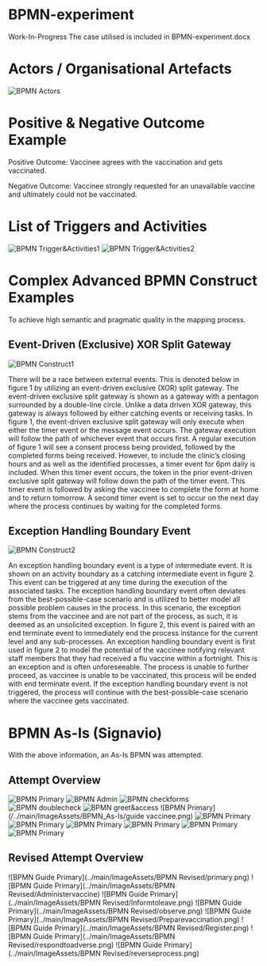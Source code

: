 # BPMN-experiment
Work-In-Progress
The case utilised is included in BPMN-experiment.docx

# Actors / Organisational Artefacts
![BPMN Actors](../main/ImageAssets/BPMNActors.png)

# Positive & Negative Outcome Example
Positive Outcome: Vaccinee agrees with the vaccination and gets vaccinated.

Negative Outcome:  Vaccinee strongly requested for an unavailable vaccine and ultimately could not 
be vaccinated.

# List of Triggers and Activities
![BPMN Trigger&Activities1](../main/ImageAssets/BPMNTriggerActivities1.png)
![BPMN Trigger&Activities2](../main/ImageAssets/BPMNTriggerActivities2.png)

# Complex Advanced BPMN Construct Examples
To achieve high semantic and pragmatic quality in the mapping process.

## Event-Driven (Exclusive) XOR Split Gateway
![BPMN Construct1](../main/ImageAssets/BPMNConstruct1.png)

There will be a race between external events. This is denoted below in figure 1 by utilizing an event-driven exclusive (XOR) split gateway. The event-driven exclusive split gateway is shown as a gateway with a pentagon surrounded by a double-line circle. Unlike a data driven XOR gateway, this gateway is always followed by either catching events or receiving tasks. In figure 1, the event-driven exclusive split gateway will only execute when either the timer event or the message event occurs. The gateway execution will follow the path of whichever event that occurs first. A regular execution of figure 1 will see a consent process being provided, followed by the completed forms being received. However, to include the clinic’s closing hours and as well as the identified processes, a timer event for 6pm daily is included. When this timer event occurs, the token in the prior event-driven exclusive split gateway will follow down the path of the timer event. This timer event is followed by asking the vaccinee to complete the form at home and to return tomorrow. A second timer event is set to occur on the next day where the process continues by waiting for the completed forms. 

## Exception Handling Boundary Event
![BPMN Construct2](../main/ImageAssets/BPMNConstruct2.png)

An exception handling boundary event is a type of intermediate event. It is shown on an activity boundary as a catching intermediate event in figure 2. This event can be triggered at any time during the execution of the associated tasks. The exception handling boundary event often deviates from the best-possible-case scenario and is utilized to better model all possible problem causes in the process. In this scenario, the exception stems from the vaccinee and are not part of the process, as such, it is deemed as an unsolicited exception. In figure 2, this event is paired with an end terminate event to immediately end the process instance for the current level and any sub-processes. An exception handling boundary event is first used in figure 2 to model the potential of the vaccinee notifying relevant staff members that they had received a flu vaccine within a fortnight. This is an exception and is often unforeseeable. The process is unable to further proceed, as vaccinee is unable to be vaccinated, this process will be ended with end terminate event. If the exception handling boundary event is not triggered, the process will continue with the best-possible-case scenario where the vaccinee gets vaccinated. 

# BPMN As-Is (Signavio)
With the above information, an As-Is BPMN was attempted. 
## Attempt Overview

![BPMN Primary](/../main/ImageAssets/BPMN_As-Is/primary.png)
![BPMN Admin](/../main/ImageAssets/BPMN_As-Is/AdministerVac.png)
![BPMN checkforms](/../main/ImageAssets/BPMN_As-Is/checkforms.png)
![BPMN doublecheck](/../main/ImageAssets/BPMN_As-Is/doublecheckinfo.png)
![BPMN greet&access](/../main/ImageAssets/BPMN_As-Is/greet&accessbooking.png)
![BPMN Primary](/../main/ImageAssets/BPMN_As-Is/guide vaccinee.png)
![BPMN Primary](/../main/ImageAssets/BPMN_As-Is/informleave.png)
![BPMN Primary](/../main/ImageAssets/BPMN_As-Is/observevaccinee.png)
![BPMN Primary](/../main/ImageAssets/BPMN_As-Is/processvaccinated.png)
![BPMN Primary](/../main/ImageAssets/BPMN_As-Is/processvaccineeforvac.png)
![BPMN Primary](/../main/ImageAssets/BPMN_As-Is/provideconsentdoc.png)
![BPMN Primary](/../main/ImageAssets/BPMN_As-Is/reversedoc.png)


## Revised Attempt Overview

![BPMN Guide Primary](../main/ImageAssets/BPMN Revised/primary.png)
![BPMN Guide Primary](../main/ImageAssets/BPMN Revised/Administervaccine)
![BPMN Guide Primary](../main/ImageAssets/BPMN Revised/Informtoleave.png)
![BPMN Guide Primary](../main/ImageAssets/BPMN Revised/observe.png)
![BPMN Guide Primary](../main/ImageAssets/BPMN Revised/Preparevaccination.png)
![BPMN Guide Primary](../main/ImageAssets/BPMN Revised/Register.png)
![BPMN Guide Primary](../main/ImageAssets/BPMN Revised/respondtoadverse.png)
![BPMN Guide Primary](../main/ImageAssets/BPMN Revised/reverseprocess.png)
